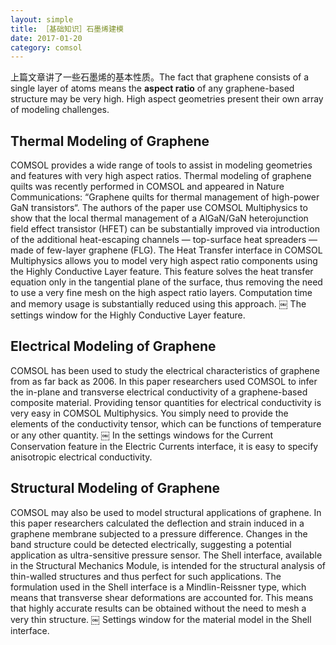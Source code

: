 ```yaml
---
layout: simple
title: ［基础知识］石墨烯建模 
date: 2017-01-20
category: comsol
---
```


上篇文章讲了一些石墨烯的基本性质。The fact that graphene consists of a single layer of atoms means the **aspect ratio** of any graphene-based structure may be very high. High aspect geometries present their own array of modeling challenges.

## Thermal Modeling of Graphene
COMSOL provides a wide range of tools to assist in modeling geometries and features with very high aspect ratios. Thermal modeling of graphene quilts was recently performed in COMSOL and appeared in Nature Communications: “Graphene quilts for thermal management of high-power GaN transistors“. The authors of the paper use COMSOL Multiphysics to show that the local thermal management of a AlGaN/GaN heterojunction field effect transistor (HFET) can be substantially improved via introduction of the additional heat-escaping channels — top-surface heat spreaders — made of few-layer graphene (FLG).
The Heat Transfer interface in COMSOL Multiphysics allows you to model very high aspect ratio components using the Highly Conductive Layer feature. This feature solves the heat transfer equation only in the tangential plane of the surface, thus removing the need to use a very fine mesh on the high aspect ratio layers. Computation time and memory usage is substantially reduced using this approach.
￼
The settings window for the Highly Conductive Layer feature.


## Electrical Modeling of Graphene
COMSOL has been used to study the electrical characteristics of graphene from as far back as 2006. In this paper researchers used COMSOL to infer the in-plane and transverse electrical conductivity of a graphene-based composite material. Providing tensor quantities for electrical conductivity is very easy in COMSOL Multiphysics. You simply need to provide the elements of the conductivity tensor, which can be functions of temperature or any other quantity.
￼
In the settings windows for the Current Conservation feature in the Electric Currents interface, it is easy to specify anisotropic electrical conductivity.


## Structural Modeling of Graphene
COMSOL may also be used to model structural applications of graphene. In this paper researchers calculated the deflection and strain induced in a graphene membrane subjected to a pressure difference. Changes in the band structure could be detected electrically, suggesting a potential application as ultra-sensitive pressure sensor. The Shell interface, available in the Structural Mechanics Module, is intended for the structural analysis of thin-walled structures and thus perfect for such applications. The formulation used in the Shell interface is a Mindlin-Reissner type, which means that transverse shear deformations are accounted for. This means that highly accurate results can be obtained without the need to mesh a very thin structure.
￼
Settings window for the material model in the Shell interface.
